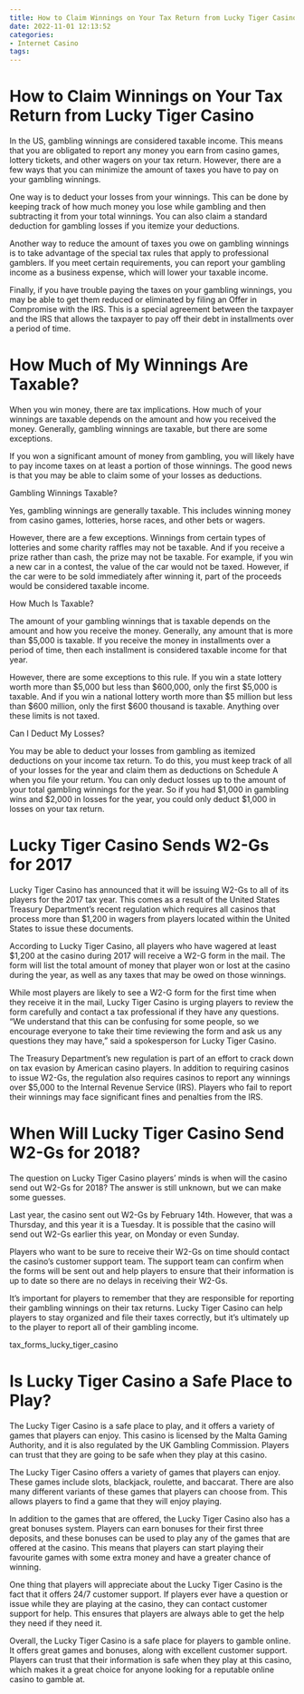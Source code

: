 ```yaml
---
title: How to Claim Winnings on Your Tax Return from Lucky Tiger Casino
date: 2022-11-01 12:13:52
categories:
- Internet Casino
tags:
---
```



#  How to Claim Winnings on Your Tax Return from Lucky Tiger Casino

In the US, gambling winnings are considered taxable income. This means that you are obligated to report any money you earn from casino games, lottery tickets, and other wagers on your tax return. However, there are a few ways that you can minimize the amount of taxes you have to pay on your gambling winnings.

One way is to deduct your losses from your winnings. This can be done by keeping track of how much money you lose while gambling and then subtracting it from your total winnings. You can also claim a standard deduction for gambling losses if you itemize your deductions.

Another way to reduce the amount of taxes you owe on gambling winnings is to take advantage of the special tax rules that apply to professional gamblers. If you meet certain requirements, you can report your gambling income as a business expense, which will lower your taxable income.

Finally, if you have trouble paying the taxes on your gambling winnings, you may be able to get them reduced or eliminated by filing an Offer in Compromise with the IRS. This is a special agreement between the taxpayer and the IRS that allows the taxpayer to pay off their debt in installments over a period of time.

#  How Much of My Winnings Are Taxable?

When you win money, there are tax implications. How much of your winnings are taxable depends on the amount and how you received the money. Generally, gambling winnings are taxable, but there are some exceptions.

If you won a significant amount of money from gambling, you will likely have to pay income taxes on at least a portion of those winnings. The good news is that you may be able to claim some of your losses as deductions.

Gambling Winnings
 Taxable?

Yes, gambling winnings are generally taxable. This includes winning money from casino games, lotteries, horse races, and other bets or wagers.

However, there are a few exceptions. Winnings from certain types of lotteries and some charity raffles may not be taxable. And if you receive a prize rather than cash, the prize may not be taxable. For example, if you win a new car in a contest, the value of the car would not be taxed. However, if the car were to be sold immediately after winning it, part of the proceeds would be considered taxable income.

How Much Is Taxable?

The amount of your gambling winnings that is taxable depends on the amount and how you receive the money. Generally, any amount that is more than $5,000 is taxable. If you receive the money in installments over a period of time, then each installment is considered taxable income for that year.

However, there are some exceptions to this rule. If you win a state lottery worth more than $5,000 but less than $600,000, only the first $5,000 is taxable. And if you win a national lottery worth more than $5 million but less than $600 million, only the first $600 thousand is taxable. Anything over these limits is not taxed.

Can I Deduct My Losses?

You may be able to deduct your losses from gambling as itemized deductions on your income tax return. To do this, you must keep track of all of your losses for the year and claim them as deductions on Schedule A when you file your return. You can only deduct losses up to the amount of your total gambling winnings for the year. So if you had $1,000 in gambling wins and $2,000 in losses for the year, you could only deduct $1,000 in losses on your tax return.

#  Lucky Tiger Casino Sends W2-Gs for 2017

Lucky Tiger Casino has announced that it will be issuing W2-Gs to all of its players for the 2017 tax year. This comes as a result of the United States Treasury Department’s recent regulation which requires all casinos that process more than $1,200 in wagers from players located within the United States to issue these documents.

According to Lucky Tiger Casino, all players who have wagered at least $1,200 at the casino during 2017 will receive a W2-G form in the mail. The form will list the total amount of money that player won or lost at the casino during the year, as well as any taxes that may be owed on those winnings.

While most players are likely to see a W2-G form for the first time when they receive it in the mail, Lucky Tiger Casino is urging players to review the form carefully and contact a tax professional if they have any questions. “We understand that this can be confusing for some people, so we encourage everyone to take their time reviewing the form and ask us any questions they may have,” said a spokesperson for Lucky Tiger Casino.

The Treasury Department’s new regulation is part of an effort to crack down on tax evasion by American casino players. In addition to requiring casinos to issue W2-Gs, the regulation also requires casinos to report any winnings over $5,000 to the Internal Revenue Service (IRS). Players who fail to report their winnings may face significant fines and penalties from the IRS.

#  When Will Lucky Tiger Casino Send W2-Gs for 2018?

The question on Lucky Tiger Casino players’ minds is when will the casino send out W2-Gs for 2018? The answer is still unknown, but we can make some guesses.

Last year, the casino sent out W2-Gs by February 14th. However, that was a Thursday, and this year it is a Tuesday. It is possible that the casino will send out W2-Gs earlier this year, on Monday or even Sunday.

Players who want to be sure to receive their W2-Gs on time should contact the casino’s customer support team. The support team can confirm when the forms will be sent out and help players to ensure that their information is up to date so there are no delays in receiving their W2-Gs.

It’s important for players to remember that they are responsible for reporting their gambling winnings on their tax returns. Lucky Tiger Casino can help players to stay organized and file their taxes correctly, but it’s ultimately up to the player to report all of their gambling income.

 tax_forms_lucky_tiger_casino

#  Is Lucky Tiger Casino a Safe Place to Play?

The Lucky Tiger Casino is a safe place to play, and it offers a variety of games that players can enjoy. This casino is licensed by the Malta Gaming Authority, and it is also regulated by the UK Gambling Commission. Players can trust that they are going to be safe when they play at this casino.

The Lucky Tiger Casino offers a variety of games that players can enjoy. These games include slots, blackjack, roulette, and baccarat. There are also many different variants of these games that players can choose from. This allows players to find a game that they will enjoy playing.

In addition to the games that are offered, the Lucky Tiger Casino also has a great bonuses system. Players can earn bonuses for their first three deposits, and these bonuses can be used to play any of the games that are offered at the casino. This means that players can start playing their favourite games with some extra money and have a greater chance of winning.

One thing that players will appreciate about the Lucky Tiger Casino is the fact that it offers 24/7 customer support. If players ever have a question or issue while they are playing at the casino, they can contact customer support for help. This ensures that players are always able to get the help they need if they need it.

Overall, the Lucky Tiger Casino is a safe place for players to gamble online. It offers great games and bonuses, along with excellent customer support. Players can trust that their information is safe when they play at this casino, which makes it a great choice for anyone looking for a reputable online casino to gamble at.